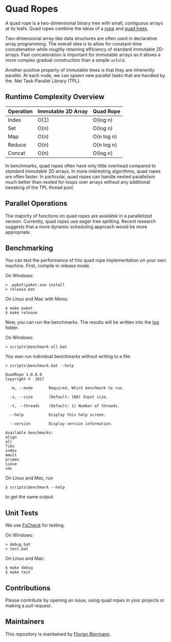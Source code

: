 # Quad Ropes #

A quad rope is a two-dimensional binary tree with small, contiguous arrays at its leafs. Quad ropes combine the ideas of a [rope](https://en.wikipedia.org/wiki/Rope_(data_structure)) and [quad trees](https://en.wikipedia.org/wiki/Quadtree).

Two-dimensional array-like data structures are often used in declarative array programming. The overall idea is to allow for constant-time concatenation while roughly retaining efficiency of standard immutable 2D-arrays. Fast concatenation is important for immutable arrays as it allows a more complex gradual construction than a simple ```unfold```.

Another positive property of immutable trees is that they are inherently parallel. At each node, we can spawn new parallel tasks that are handled by the .Net Task-Parallel Library (TPL).


## Runtime Complexity Overview ##

| Operation | Immutable 2D Array | Quad Rope  |
|-----------|--------------------|------------|
| Index     | O(1)               | O(log n)   |
| Set       | O(n)               | O(log n)   |
| Map       | O(n)               | O(n log n) |
| Reduce    | O(n)               | O(n log n) |
| Concat    | O(n)               | O(log n)   |

In benchmarks, quad ropes often have only little overhead compared to standard immutable 2D arrays. In more interesting algorithms, quad ropes are often faster. In particular, quad ropes can handle nested parallelism much better than nested for-loops over arrays without any additional tweaking of the TPL thread pool.


## Parallel Operations ##

The majority of functions on quad ropes are available in a parallelized version. Currently, quad ropes use eager tree splitting. Recent research suggests that a more dynamic scheduling approach would be more appropriate.


## Benchmarking ##

You can test the performance of this quad rope implementation on your own machine. First, compile in release mode.

On Windows:

```
> .paket\paket.exe install
> release.bat
```

On Linux and Mac with Mono:

```
$ make paket
$ make release
```

Now, you can run the benchmarks. The results will be written into the [log](\log) folder.


On Windows:

```
> scripts\benchmark-all.bat
```

You wan run individual benchmarks without writing to a file:

```
> scripts\benchmark.bat --help

QuadRope 1.0.0.0
Copyright ©  2017

  -m, --mode       Required. Which benchmark to run.

  -s, --size       (Default: 100) Input size.

  -t, --threads    (Default: 1) Number of threads.

  --help           Display this help screen.

  --version        Display version information.

Available benchmarks:
align
all
fibs
index
mmult
primes
sieve
vdc
```

On Linux and Mac, run

```
$ scripts\benchmark --help
```

to get the same output.


## Unit Tests ##

We use [FsCheck](https://github.com/fscheck/FsCheck) for testing.

On Windows:

```
> debug.bat
> test.bat
```

On Linux and Mac:

```
$ make debug
$ make test
```

## Contributions ##

Please contribute by opening an issue, using quad ropes in your projects or making a pull request.


## Maintainers ##

This repository is maintained by [Florian Biermann](https://github.com/fbie).
